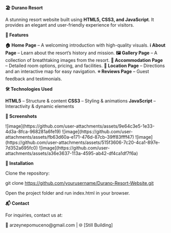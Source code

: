 <p><b>🏖️ Durano Resort</b></p>
<p>A stunning resort website built using <b>HTML5, CSS3, and JavaScript</b>. It provides an elegant and user-friendly experience for visitors.</p>

<p><b>🌟 Features</b></p>
<b>🏠 Home Page</b> – A welcoming introduction with high-quality visuals.
<b>ℹ️ About Page</b> – Learn about the resort’s history and mission.
<b>🖼️ Gallery Page</b> – A collection of breathtaking images from the resort.
<b>🏡 Accommodation Page</b> – Detailed room options, pricing, and facilities.
<b>📍 Location Page</b> – Directions and an interactive map for easy navigation.
<b>⭐ Reviews Page</b> – Guest feedback and testimonials.

<p><b>🛠️ Technologies Used</b></p>
<b>HTML5</b> – Structure & content
<b>CSS3</b> – Styling & animations
<b>JavaScript</b> – Interactivity & dynamic elements

<p><b>📸 Screenshots</b></p>
![image](https://github.com/user-attachments/assets/9e64c3e5-1e33-4d3a-8fca-968281a6fe19)
![image](https://github.com/user-attachments/assets/fb63d60a-e171-476d-87cb-39ff83ffff47)
![image](https://github.com/user-attachments/assets/515f3606-7c20-4ca1-897e-7d352a695fc0)
![image](https://github.com/user-attachments/assets/a36e3637-113a-4595-ab42-df4ca1df7f6a)




<p><b>🚀 Installation</b></p>
Clone the repository:

git clone https://github.com/yourusername/Durano-Resort-Website.git
<p>Open the project folder and run index.html in your browser.</p>
<p><b>📬 Contact</b></p>
<p>For inquiries, contact us at:</p> 📧 arzeynepomuceno@gmail.com | 🌐 [Still Building]
